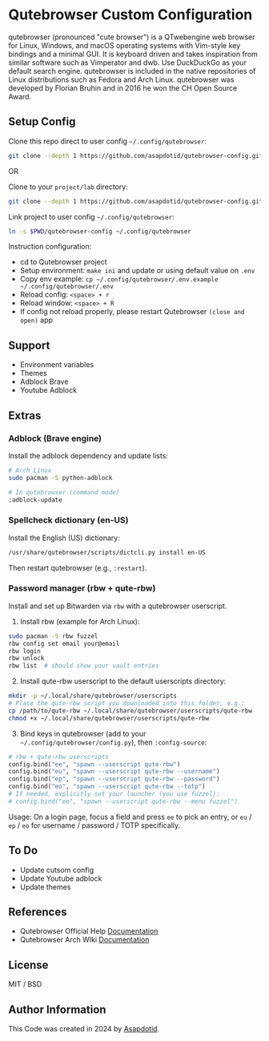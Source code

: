 # Qutebrowser Custom Configuration

qutebrowser (pronounced "cute browser") is a QTwebengine web browser for Linux, Windows, and macOS operating systems with Vim-style key bindings and a minimal GUI. It is keyboard driven and takes inspiration from similar software such as Vimperator and dwb. Use DuckDuckGo as your default search engine. qutebrowser is included in the native repositories of Linux distributions such as Fedora and Arch Linux. qutebrowser was developed by Florian Bruhin and in 2016 he won the CH Open Source Award.

## Setup Config

Clone this repo direct to user config `~/.config/qutebrowser`:

```bash
git clone --depth 1 https://github.com/asapdotid/qutebrowser-config.git ~/.config/qutebrowser
```

OR

Clone to your `project/lab` directory:

```bash
git clone --depth 1 https://github.com/asapdotid/qutebrowser-config.git
```

Link project to user config `~/.config/qutebrowser`:

```bash
ln -s $PWD/qutebrowser-config ~/.config/qutebrowser
```

Instruction configuration:

-   cd to Qutebrowser project
-   Setup environment: `make ini` and update or using default value on `.env`
-   Copy env example: `cp ~/.config/qutebrowser/.env.example ~/.config/qutebrowser/.env`
-   Reload config: `<space> + r`
-   Reload window: `<space> + R`
-   If config not reload properly, please restart Qutebrowser `(close and open)` app

## Support

-   Environment variables
-   Themes
-   Adblock Brave
-   Youtube Adblock

## Extras

### Adblock (Brave engine)

Install the adblock dependency and update lists:

```bash
# Arch Linux
sudo pacman -S python-adblock

# In qutebrowser (command mode)
:adblock-update
```

### Spellcheck dictionary (en-US)

Install the English (US) dictionary:

```bash
/usr/share/qutebrowser/scripts/dictcli.py install en-US
```

Then restart qutebrowser (e.g., `:restart`).

### Password manager (rbw + qute-rbw)

Install and set up Bitwarden via `rbw` with a qutebrowser userscript.

1) Install rbw (example for Arch Linux):

```bash
sudo pacman -S rbw fuzzel
rbw config set email your@email
rbw login
rbw unlock
rbw list  # should show your vault entries
```

2) Install qute-rbw userscript to the default userscripts directory:

```bash
mkdir -p ~/.local/share/qutebrowser/userscripts
# Place the qute-rbw script you downloaded into this folder, e.g.:
cp /path/to/qute-rbw ~/.local/share/qutebrowser/userscripts/qute-rbw
chmod +x ~/.local/share/qutebrowser/userscripts/qute-rbw
```

3) Bind keys in qutebrowser (add to your `~/.config/qutebrowser/config.py`), then `:config-source`:

```python
# rbw + qute-rbw userscripts
config.bind("ee", "spawn --userscript qute-rbw")
config.bind("eu", "spawn --userscript qute-rbw --username")
config.bind("ep", "spawn --userscript qute-rbw --password")
config.bind("eo", "spawn --userscript qute-rbw --totp")
# If needed, explicitly set your launcher (you use fuzzel):
# config.bind("ee", "spawn --userscript qute-rbw --menu fuzzel")
```

Usage: On a login page, focus a field and press `ee` to pick an entry, or `eu` / `ep` / `eo` for username / password / TOTP specifically.

## To Do

-   Update cutsom config
-   Update Youtube adblock
-   Update themes

## References

-   Qutebrowser Official Help [Documentation](https://qutebrowser.org/doc/help/)
-   Qutebrowser Arch WIki [Documentation](https://wiki.archlinux.org/title/qutebrowser)

## License

MIT / BSD

## Author Information

This Code was created in 2024 by [Asapdotid](https://github.com/asapdotid).

